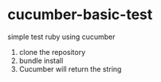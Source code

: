# cucumber-basic-test
simple test ruby using cucumber

1. clone the repository
2. bundle install
3. Cucumber will return the string
